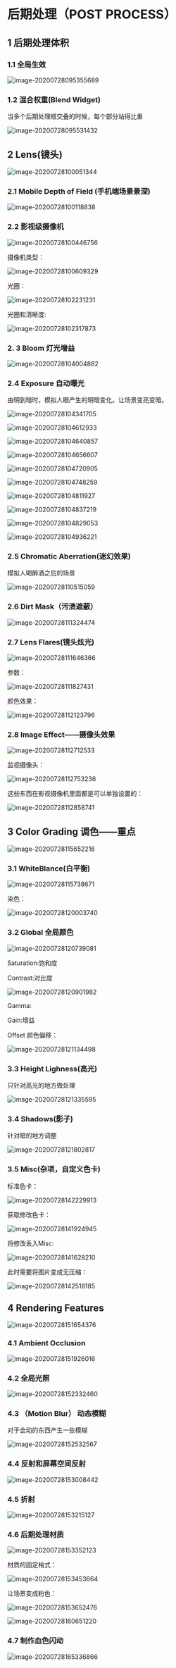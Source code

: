 # 后期处理（POST PROCESS）

## 1 后期处理体积



### 1.1 全局生效

![image-20200728095355689](./images/image-20200728095355689.png)



### 1.2 混合权重(Blend Widget)

当多个后期处理框交叠的时候，每个部分站得比重

![image-20200728095531432](./images/image-20200728095531432.png)

## 2 Lens(镜头)

![image-20200728100051344](./images/image-20200728100051344.png)

### 2.1 Mobile Depth of Field (手机端场景景深)

![image-20200728100118838](./images/image-20200728100118838.png)

### 2.2 影视级摄像机

![image-20200728100446756](./images/image-20200728100446756.png)

摄像机类型：

![image-20200728100609329](./images/image-20200728100609329.png)

光圈：

![image-20200728102231231](./images/image-20200728102231231.png)

光圈和清晰度:

![image-20200728102317873](./images/image-20200728102317873.png)



### 2. 3 Bloom 灯光增益

![image-20200728104004882](./images/image-20200728104004882.png)



### 2.4 Exposure 自动曝光

由明到暗时，模拟人眼产生的明暗变化。让场景变亮变暗。

![image-20200728104341705](./images/image-20200728104341705.png)



![image-20200728104612933](./images/image-20200728104612933.png)



![image-20200728104640857](./images/image-20200728104640857.png)



![image-20200728104656607](./images/image-20200728104656607.png)



![image-20200728104720905](./images/image-20200728104720905.png)



![image-20200728104748259](./images/image-20200728104748259.png)



![image-20200728104811927](./images/image-20200728104811927.png)



![image-20200728104837219](./images/image-20200728104837219.png)



![image-20200728104829053](./images/image-20200728104829053.png)



![image-20200728104936221](./images/image-20200728104936221.png)



### 2.5 Chromatic Aberration(迷幻效果)

模拟人喝醉酒之后的场景

![image-20200728110515059](./images/image-20200728110515059.png)



### 2.6 Dirt Mask（污渍遮蔽）

![image-20200728111324474](./images/image-20200728111324474.png)



### 2.7 Lens Flares(镜头炫光)

![image-20200728111646366](./images/image-20200728111646366.png)



参数：

![image-20200728111827431](./images/image-20200728111827431.png)



颜色效果：

![image-20200728112123796](./images/image-20200728112123796.png)



### 2.8 Image Effect——摄像头效果

![image-20200728112712533](./images/image-20200728112712533.png)



监视摄像头：

![image-20200728112753236](./images/image-20200728112753236.png)



这些东西在影视摄像机里面都是可以单独设置的：

![image-20200728112858741](./images/image-20200728112858741.png)



## 3 Color Grading 调色——重点

![image-20200728115652216](./images/image-20200728115652216.png)

### 3.1 WhiteBlance(白平衡)

![image-20200728115738671](./images/image-20200728115738671.png)

染色：

![image-20200728120003740](./images/image-20200728120003740.png)

### 3.2 Global 全局颜色

![image-20200728120739081](./images/image-20200728120739081.png)

Saturation:饱和度

Contrast:对比度

![image-20200728120901982](./images/image-20200728120901982.png)

Gamma: 

Gain:增益

Offset 颜色偏移：

![image-20200728121134498](./images/image-20200728121134498.png)

### 3.3 Height Lighness(高光)

只针对高光的地方做处理

![image-20200728121335595](./images/image-20200728121335595.png)

### 3.4 Shadows(影子)

针对暗的地方调整

![image-20200728121802817](./images/image-20200728121802817.png)



### 3.5 Misc(杂项，自定义色卡)

标准色卡：

![image-20200728142229913](./images/image-20200728142229913.png)

获取修改色卡：

![image-20200728141924945](./images/image-20200728141924945.png)

将修改丢入Misc:

![image-20200728141628210](./images/image-20200728141628210.png)

此时需要将图片变成无压缩：

![image-20200728142518185](./images/image-20200728142518185.png)



## 4 Rendering Features

![image-20200728151654376](./images/image-20200728151654376.png)

### 4.1 Ambient Occlusion

![image-20200728151926016](./images/image-20200728151926016.png)

### 4.2 全局光照

![image-20200728152332460](./images/image-20200728152332460.png)



### 4.3 （Motion Blur） 动态模糊 

对于会动的东西产生一些模糊

![image-20200728152532567](./images/image-20200728152532567.png)

### 4.4 反射和屏幕空间反射

![image-20200728153008442](./images/image-20200728153008442.png)

### 4.5 折射

![image-20200728153215127](./images/image-20200728153215127.png)

### 4.6 后期处理材质

![image-20200728153352123](./images/image-20200728153352123.png)

材质的固定格式：

![image-20200728153453664](./images/image-20200728153453664.png)

让场景变成粉色：

![image-20200728153652476](./images/image-20200728153652476.png)



![image-20200728160651220](./images/image-20200728160651220.png)

### 4.7 制作血色闪动

![image-20200728165336866](C:\Users\JHxuhuan2\Desktop\image-20200728165336866.png)